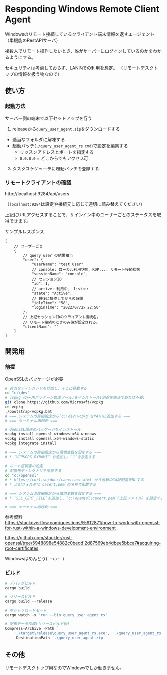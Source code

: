 # Responding Windows Remote Client Agent

Windowsのリモート接続しているクライアント端末情報を返すエージェント（単機能のRestAPIサーバ）

複数人でリモート操作したいとき、誰がサーバーにログインしているのかをわかるようにする。

セキュリティは考慮しておらず、LAN内での利用を想定。
（リモートデスクトップの情報を扱う物なので）

## 使い方

### 起動方法

サーバー側の端末で以下セットアップを行う

1. releaseから`query_user_agent.zip`をダウンロードする
  * 適当なフォルダに解凍する
  * 起動バッチ(`./query_user_agent_rs.cmd`)で設定を編集する 
    * リッスンアドレスとポートを指定する 
    * `0.0.0.0` = どこからでもアクセス可
2. タスクスケジューラに起動バッチを登録する

### リモートクライアントの確認

http://localhost:9284/api/users

（`localhost:9284`は設定や接続元に応じて適切に読み替えてください）

上記にURLアクセスすることで、サインイン中のユーザーごとのステータスを取得できます。

サンプルレスポンス

```jsonc
[
    // ユーザーごと
    {
        // query user の結果相当
        "user": {
            "userName": "test user",
            // console: ローカル利用状態, RDP...: リモート接続状態 
            "sessionName": "console",
            // セッションID
            "id": 1,
            // active: 利用中、 listen:
            "state": "Active",
            // 最後に操作してからの時間
            "idleTime": "58",
            "loginTime": "2022/07/25 22:50"
        },
        // 上記セッションIDのクライアント接続名。
        // リモート接続のときのみ値が設定される。
        "clientName": ""
    }
]
```

## 開発用


### 前提

OpenSSLのパッケージが必要

```sh
# 適当なディレクトリを作成し、そこに移動する
cd "c:\dev"
# vspkg（C++用パッケージ管理ツール)をインストール(別途実施済であれば不要)
git clone https://github.com/Microsoft/vcpkg 
cd vcpkg
./bootstrap-vcpkg.bat
# === システムの詳細設定から`c:\dev\vcpkg`をPATHに追加する ===
# === ターミナル再起動 ===

# OpenSSL関連のパッケージをインストール
vcpkg install openssl-windows:x64-windows
vcpkg install openssl:x64-windows-static
vcpkg integrate install

# === システムの詳細設定から環境変数を設定する ===
# * `VCPKGRS_DYNAMIC`を追加し、`1`を設定する

# ルート証明書の設定
# 配置先ディレクトリを用意する
cd "c:\openssl"
# * https://curl.se/docs/caextract.html から最新のCA証明書をDLする
# * 上記フォルダに`cacert.pem`の名称で配置する

# === システムの詳細設定から環境変数を設定する ===
# * `SSL_CERT_FILE`を追加し、`c:\openssl\cacert.pem`(上記ファイル）を設定する

# === ターミナル再起動 ===
```

参考資料  
https://stackoverflow.com/questions/55912871/how-to-work-with-openssl-for-rust-within-a-windows-development-environment

https://github.com/sfackler/rust-openssl/tree/5948898e54882c0bedd12d87569eb4dbee5bbca7#acquiring-root-certificates

Windowsはめんどう(´・ω・`)

### ビルド

```powershell
# デバッグビルド
cargo build

# リリースビルド
cargo build --release

# ホットリロードモード
cargo watch -x 'run --bin query_user_agent_rs'

# 配布データ作成(リリースビルド後)
Compress-Archive -Path `
    '.\target\release\query_user_agent_rs.exe', '.\query_user_agent_rs.cmd' `
    -DestinationPath '.\query_user_agent.zip'
```

## その他

リモートデスクトップ用なのでWindowsでしか動きません。
